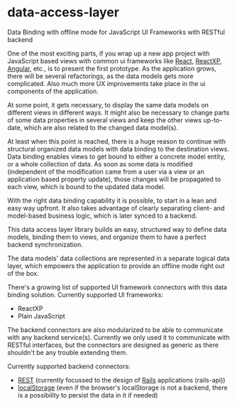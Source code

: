 # data-access-layer
Data Binding with offline mode for JavaScript UI Frameworks with RESTful backend

One of the most exciting parts, if you wrap up a new app project with JavaScript based views with common ui frameworks like [React](https://reactjs.org/), [ReactXP](https://microsoft.github.io/reactxp/), [Angular](https://angular.io/), etc., is to present the first prototype. As the application grows, there will be several refactorings, as the data models gets more complicated. Also much more UX improvements take place in the ui components of the application.

At some point, it gets necessary, to display the same data models on different views in different ways. It might also be necessary to change parts of some data properties in several views and keep the other views up-to-date, which are also related to the changed data model(s).

At least when this point is reached, there is a huge reason to continue with structural organized data models with data binding to the destination views. Data binding enables views to get bound to either a concrete model entity, or a whole collection of data. As soon as some data is modified (independent of the modification came from a user via a view or an application based property update), those changes will be propagated to each view, which is bound to the updated data model.

With the right data binding capability it is possible, to start in a lean and easy way upfront. It also takes advantage of clearly separating client- and model-based business logic, which is later synced to a backend.

This data access layer library builds an easy, structured way to define data models, binding them to views, and organize them to have a perfect backend synchronization.

The data models' data collections are represented in a separate logical data layer, which empowers the application to provide an offline mode right out of the box.

There's a growing list of supported UI framework connectors with this data binding solution. Currently supported UI frameworks:
- ReactXP
- Plain JavaScript

The backend connectors are also modularized to be able to communicate with any backend service(s). Currently we only used it to communicate with RESTful interfaces, but the connectors are designed as generic as there shouldn't be any trouble extending them.

Currently supported backend connectors:
- [REST](https://en.wikipedia.org/wiki/Representational_state_transfer) (currently focussed to the design of [Rails](https://en.wikipedia.org/wiki/Ruby_on_Rails) applications (rails-api))
- [localStorage](https://en.wikipedia.org/wiki/Web_storage#localStorage) (even if the browser's localStorage is not a backend, there is a possibility to persist the data in it if needed)
